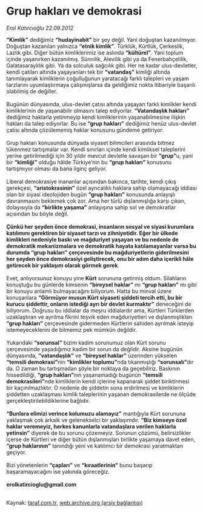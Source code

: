 # Grup hakları ve demokrasi

*Erol Katırcıoğlu 22.09.2012*

<div class="yazi"><strong>“Kimlik”</strong> dediğimiz <strong>“hudayinabit”</strong> bir şey değil. Yani doğuştan kazanılmıyor. Doğuştan kazanılan yalnızca <strong>“etnik kimlik”</strong>. Türklük, Kürtlük, Çerkeslik, Lazlık gibi. Diğer bütün kimliklerimiz ise aslında <strong>“kültürel”</strong>. Yani toplum içinde yaşanırken kazanılmış. Sünnilik, Alevilik gibi ya da Fenerbahçelilik, Galatasaraylılık gibi. Ya da solculuk sağcılık gibi. Her ne kadar ulus-devletler, kendi çatıları altında yaşayanları tek bir <strong>“vatandaş”</strong> kimliği altında tanımlayarak kimliklerin çoğulluğunun yaratacağı farklı talepleri ve yaşam tarzlarını uyumlaştırmaya çalışmışlarsa da geldiğimiz nokta itibariyle başarılı olabilmiş de değiller.<br/><br/>Bugünün dünyasında, ulus-devlet çatısı altında yaşayan farklı kimlikler kendi kimliklerinin de yaşanabilir olmasını talep ediyorlar. <strong>“Vatandaşlık hakları”</strong> dediğimiz haklarla yetinmeyip kendi kimliklerinin yaşanabilmesine ilişkin hakları da talep ediyorlar. Bu ise <strong>“grup hakları”</strong> dediğimiz henüz ulus-devlet çatısı altında çözülememiş haklar konusunu gündeme getiriyor.<br/><br/>Grup hakları konusunda dünyada siyaset bilimcileri arasında bitmez tükenmez tartışmalar var. Kendi sınırları içinde kendi kimliksel taleplerini yerine getirilmediği için 30 yıldır mevcut devletle savaşan bir <strong>“grup”</strong>u, yani bir <strong>“kimliği”</strong> olduğu hâlde Türkiye’nin bu <strong>“grup hakları”</strong> konusunu tartışmıyor olması da bana ilginç geliyor.<br/><br/>Liberal demokrasiye inananlar açısından bakınca, tarihte, kendi çıkış gerekçesi, <strong>“aristokrasinin”</strong> özel ayrıcalıklı haklara sahip olamayacağı iddiası olan bir siyasi ideolojiden bugün <strong>“grup hakları”</strong> konusunda anlayışlı davranmasını beklemek çok zor. Ama her türlü dışlanmışlığa karşı çıkan, dolayısıyla da <strong>“birlikte yaşama”</strong> anlayışına sahip sol ve demokratlar açısından bu böyle değil.<br/><br/><strong>Çünkü her şeyden önce demokrasi, insanların sosyal ve siyasi kurumlara katılımını gerektiren bir siyaset tarzı ve zihniyetidir. Eğer bir ülkede kimlikleri nedeniyle baskı ve mağduriyet yaşayan ve bu nedenle de demokratik mekanizmalara ve demokratik hayata katılamayanlar varsa bu durumda “grup hakları” çerçevesinde bu mağduriyetlerin giderilmesini her şeyden önce demokrasiyi geliştirecek, onu bir adım daha içerikli hâle getirecek bir yaklaşım olarak görmek gerek</strong>.<br/><br/>Evet, anlıyorsunuz konuyu yine <strong>Kürt</strong> sorununa getirmiş oldum. Silahların konuştuğu bu günlerde kimsenin <strong>“bireysel haklar”</strong> mı <strong>“grup hakları”</strong> mı gibi bir konuyu anlamlı bulmayacağını biliyorum. Hatta bu minval üzere konuşanlara <strong>“Görmüyor musun Kürt siyaseti şiddeti tercih etti, bu bir kurucu şiddettir, onların istediği ayrı bir devlet kurmaktır”</strong> deneceğini de biliyorum. Doğrusu bu iddialar da meşru iddialardır ama, Kürtleri Türklerden uzaklaştıran ve ayrılma fikrini teşvik eden mağduriyetleri ve dışlanmışlıkları <strong>“grup hakları”</strong> çerçevesinde gidermeden Kürtlerin sahiden ayrılmak isteyip istemeyeceklerini de bilmemiz pek mümkün değildir.<br/><br/>Yukarıdaki <strong>“sorunsal”</strong> bizim kadim sorunumuz olan Kürt sorunu çerçevesinde yaşadığımız kadim bir sorun da değildir. Aksine bugünün dünyasında, <strong>“vatandaşlık”</strong> ve <strong>“bireysel haklar”</strong> üzerinden yükselen <strong>“temsili demokrasi”</strong>nin <strong>“kimlikler toplumu”</strong>nda tıkanmışlığı <strong>“sorunsalı”</strong>dır da. O zaman bu tartışmadan şöyle bir noktaya da geçebiliriz. Baskının hissedildiği, <strong>“grup hakları”</strong>nın yaşanamadığı bugünün <strong>“temsili demokrasileri”</strong>nde kimliklerin kendi içlerine kapanarak şiddet biriktirmesi bir kaçınılmazlıktır. O nedenle de şiddetin sona erdirilmesi ve kimliklerin şiddetten uzaklaşması kimlik taleplerinin yaşanan demokrasilerde ne ölçüde gerçekleştirilebildiklerine bağlıdır.<br/><br/><strong>“Bunlara elimizi verince kolumuzu alamayız”</strong> mantığıyla Kürt sorununa yaklaşmak çok arkaik ve gelenekselci bir yaklaşımdır. <strong>“Biz kimseye özel haklar veremeyiz, herkes kanunlarla vatandaşlara verilen haklarla yetinsin”</strong> diyerek de bu sorunu çözemeyiz. Sorunun çözümü, belirsizlikler içerse de Kürtleri ve diğer bütün dışlanmışları birlikte yaşamaya davet eden, <strong>“grup haklarının”</strong> tanındığı yeni ve katılımcı bir demokrasi yaratmaktan geçiyor.<br/><br/>Bizi yönetenlerin <strong>“çapları”</strong> ve <strong>“kıraatlerinin”</strong> bunu başarıp başaramayacağını ise yakında göreceğiz.<br/><br/><b>erolkatircioglu@gmail.com</b><br/><br/>
</div>

Kaynak: [taraf.com.tr](http://www.taraf.com.tr/erol-katircioglu/makale-grup-haklari-ve-demokrasi.htm), [web.archive.org (arşiv bağlantısı)](http://web.archive.org/web/20131106054640/http://www.taraf.com.tr/erol-katircioglu/makale-grup-haklari-ve-demokrasi.htm)
